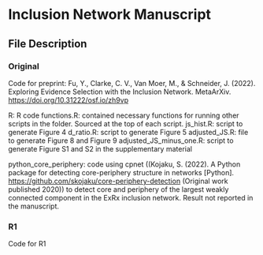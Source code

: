 # Inclusion Network Manuscript

## File Description

### Original
Code for preprint: Fu, Y., Clarke, C. V., Van Moer, M., & Schneider, J. (2022). Exploring Evidence Selection with the Inclusion Network. MetaArXiv. https://doi.org/10.31222/osf.io/zh9vp

R: R code
functions.R: contained necessary functions for running other scripts in the folder. Sourced at the top of each script.
js_hist.R: script to generate Figure 4
d_ratio.R: script to generate Figure 5
adjusted_JS.R: file to generate Figure 8 and Figure 9
adjusted_JS_minus_one.R: script to generate Figure S1 and S2 in the supplementary material

python_core_periphery: code using cpnet ((Kojaku, S. (2022). A Python package for detecting core-periphery structure in networks [Python]. https://github.com/skojaku/core-periphery-detection (Original work published 2020)) to detect core and periphery of the largest weakly connected component in the ExRx inclusion network. Result not reported in the manuscript.

### R1
Code for R1


